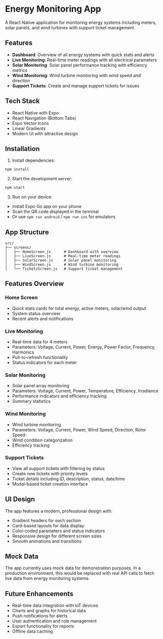 # Energy Monitoring App

A React Native application for monitoring energy systems including meters, solar panels, and wind turbines with support ticket management.

## Features

- **Dashboard**: Overview of all energy systems with quick stats and alerts
- **Live Monitoring**: Real-time meter readings with all electrical parameters
- **Solar Monitoring**: Solar panel performance tracking with efficiency metrics
- **Wind Monitoring**: Wind turbine monitoring with wind speed and direction
- **Support Tickets**: Create and manage support tickets for issues

## Tech Stack

- React Native with Expo
- React Navigation (Bottom Tabs)
- Expo Vector Icons
- Linear Gradients
- Modern UI with attractive design

## Installation

1. Install dependencies:
```bash
npm install
```

2. Start the development server:
```bash
npm start
```

3. Run on your device:
- Install Expo Go app on your phone
- Scan the QR code displayed in the terminal
- Or use `npm run android` / `npm run ios` for emulators

## App Structure

```
src/
├── screens/
│   ├── HomeScreen.js      # Dashboard with overview
│   ├── LiveScreen.js      # Real-time meter readings
│   ├── SolarScreen.js     # Solar panel monitoring
│   ├── WindScreen.js      # Wind turbine monitoring
│   └── TicketsScreen.js   # Support ticket management
```

## Features Overview

### Home Screen
- Quick stats cards for total energy, active meters, solar/wind output
- System status overview
- Recent alerts and notifications

### Live Monitoring
- Real-time data for 4 meters
- Parameters: Voltage, Current, Power, Energy, Power Factor, Frequency, Harmonics
- Pull-to-refresh functionality
- Status indicators for each meter

### Solar Monitoring
- Solar panel array monitoring
- Parameters: Voltage, Current, Power, Temperature, Efficiency, Irradiance
- Performance indicators and efficiency tracking
- Summary statistics

### Wind Monitoring
- Wind turbine monitoring
- Parameters: Voltage, Current, Power, Wind Speed, Direction, Rotor Speed
- Wind condition categorization
- Efficiency tracking

### Support Tickets
- View all support tickets with filtering by status
- Create new tickets with priority levels
- Ticket details including ID, description, status, date/time
- Modal-based ticket creation interface

## UI Design

The app features a modern, professional design with:
- Gradient headers for each section
- Card-based layouts for data display
- Color-coded parameters and status indicators
- Responsive design for different screen sizes
- Smooth animations and transitions

## Mock Data

The app currently uses mock data for demonstration purposes. In a production environment, this would be replaced with real API calls to fetch live data from energy monitoring systems.

## Future Enhancements

- Real-time data integration with IoT devices
- Charts and graphs for historical data
- Push notifications for alerts
- User authentication and role management
- Export functionality for reports
- Offline data caching 